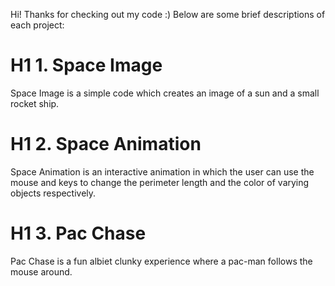 Hi! Thanks for checking out my code :)
Below are some brief descriptions of each project:


# H1 1. Space Image
Space Image is a simple code which creates an image of a sun and a small rocket ship.

# H1 2. Space Animation
Space Animation is an interactive animation in which the user can use the mouse and keys to change the perimeter length and the color of varying objects respectively.

# H1 3. Pac Chase
Pac Chase is a fun albiet clunky experience where a pac-man follows the mouse around. 
